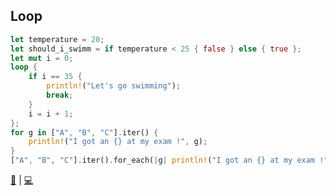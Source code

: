 ## Loop

```rust
let temperature = 20;
let should_i_swimm = if temperature < 25 { false } else { true };
let mut i = 0;
loop {
    if i == 35 {
        println!("Let's go swimming");
        break;
    }
    i = i + 1;
};
for g in ["A", "B", "C"].iter() {
    println!("I got an {} at my exam !", g);
}
["A", "B", "C"].iter().for_each(|g| println!("I got an {} at my exam !", g));
```
[📒](https://doc.rust-lang.org/1.17.0/book/loops.html) | 
[💻](https://play.rust-lang.org/?version=stable&mode=debug&edition=2018&gist=bccf5886d84e73992078612136f71303)
